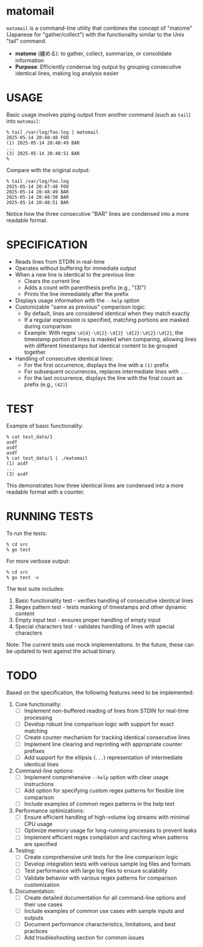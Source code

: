 # matomail

`matomail` is a command-line utility that combines the concept of "matome" (Japanese for "gather/collect") with the functionality similar to the Unix "tail" command.

* **matome** (纏める): to gather, collect, summarize, or consolidate information
* **Purpose**: Efficiently condense log output by grouping consecutive identical lines, making log analysis easier

# USAGE

Basic usage involves piping output from another command (such as `tail`) into `matomail`:

```
% tail /var/log/foo.log | matomail
2025-05-14 20:48:48 FOO
(1) 2025-05-14 20:48:49 BAR
...
(3) 2025-05-14 20:48:51 BAR
%
```

Compare with the original output:

```
% tail /var/log/foo.log
2025-05-14 20:47:48 FOO
2025-05-14 20:48:49 BAR
2025-05-14 20:48:50 BAR
2025-05-14 20:48:51 BAR
```

Notice how the three consecutive "BAR" lines are condensed into a more readable format.

# SPECIFICATION

- Reads lines from STDIN in real-time
- Operates without buffering for immediate output
- When a new line is identical to the previous line:
  - Clears the current line
  - Adds a count with parenthesis prefix (e.g., "(3)")
  - Prints the line immediately after the prefix
- Displays usage information with the `--help` option
- Customizable "same as previous" comparison logic:
  - By default, lines are considered identical when they match exactly
  - If a regular expression is specified, matching portions are masked during comparison
  - Example: With regex `\d{4}-\d{2}-\d{2} \d{2}:\d{2}:\d{2}`, the timestamp portion of lines is masked when comparing, allowing lines with different timestamps but identical content to be grouped together
- Handling of consecutive identical lines:
  - For the first occurrence, displays the line with a `(1)` prefix
  - For subsequent occurrences, replaces intermediate lines with `...`
  - For the last occurrence, displays the line with the final count as prefix (e.g., `(42)`)

# TEST

Example of basic functionality:

```
% cat test_data/1
asdf
asdf
asdf
% cat test_data/1 | ./matomail
(1) asdf
...
(3) asdf
```

This demonstrates how three identical lines are condensed into a more readable format with a counter.

# RUNNING TESTS

To run the tests:

```
% cd src
% go test
```

For more verbose output:

```
% cd src
% go test -v
```

The test suite includes:
1. Basic functionality test - verifies handling of consecutive identical lines
2. Regex pattern test - tests masking of timestamps and other dynamic content
3. Empty input test - ensures proper handling of empty input
4. Special characters test - validates handling of lines with special characters

Note: The current tests use mock implementations. In the future, these can be updated to test against the actual binary.

# TODO

Based on the specification, the following features need to be implemented:

1. Core functionality:
   - [ ] Implement non-buffered reading of lines from STDIN for real-time processing
   - [ ] Develop robust line comparison logic with support for exact matching
   - [ ] Create counter mechanism for tracking identical consecutive lines
   - [ ] Implement line clearing and reprinting with appropriate counter prefixes
   - [ ] Add support for the ellipsis (`...`) representation of intermediate identical lines

2. Command-line options:
   - [ ] Implement comprehensive `--help` option with clear usage instructions
   - [ ] Add option for specifying custom regex patterns for flexible line comparison
   - [ ] Include examples of common regex patterns in the help text

3. Performance optimizations:
   - [ ] Ensure efficient handling of high-volume log streams with minimal CPU usage
   - [ ] Optimize memory usage for long-running processes to prevent leaks
   - [ ] Implement efficient regex compilation and caching when patterns are specified

4. Testing:
   - [ ] Create comprehensive unit tests for the line comparison logic
   - [ ] Develop integration tests with various sample log files and formats
   - [ ] Test performance with large log files to ensure scalability
   - [ ] Validate behavior with various regex patterns for comparison customization

5. Documentation:
   - [ ] Create detailed documentation for all command-line options and their use cases
   - [ ] Include examples of common use cases with sample inputs and outputs
   - [ ] Document performance characteristics, limitations, and best practices
   - [ ] Add troubleshooting section for common issues
